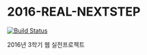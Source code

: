 # 2016-REAL-NEXTSTEP

[![Build Status](https://travis-ci.org/daybrush/2016-REAL-NEXTSTEP.svg?branch=master)](https://travis-ci.org/daybrush/2016-REAL-NEXTSTEP)


2016년 3학기 웹 실전프로젝트
